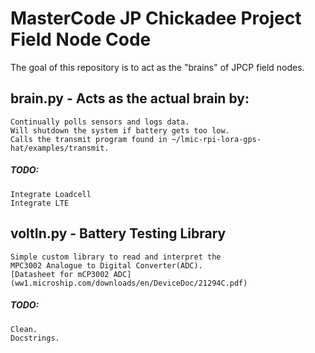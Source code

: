 # MasterCode JP Chickadee Project Field Node Code

The goal of this repository is to act as the "brains" of JPCP field nodes.

## brain.py - Acts as the actual brain by:
	Continually polls sensors and logs data.
	Will shutdown the system if battery gets too low.
	Calls the transmit program found in ~/lmic-rpi-lora-gps-hat/examples/transmit.
	
##### TODO:
	Integrate Loadcell
	Integrate LTE
	

## voltIn.py - Battery Testing Library
	Simple custom library to read and interpret the
	MPC3002 Analogue to Digital Converter(ADC).
	[Datasheet for mCP3002 ADC](ww1.microship.com/downloads/en/DeviceDoc/21294C.pdf)

##### TODO:
	Clean.
	Docstrings.


